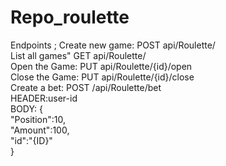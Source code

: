 # Repo_roulette

Endpoints ;
Create new game: POST api/Roulette/  
List all games" GET api/Roulette/   
Open the Game: PUT api/Roulette/{id}/open  
Close the Game: PUT api/Roulette/{id}/close  
Create a bet: POST /api/Roulette/bet  
  HEADER:user-id  
  BODY: {    
    "Position":10,  
    "Amount":100,  
    "id":"{ID}"  
}  
